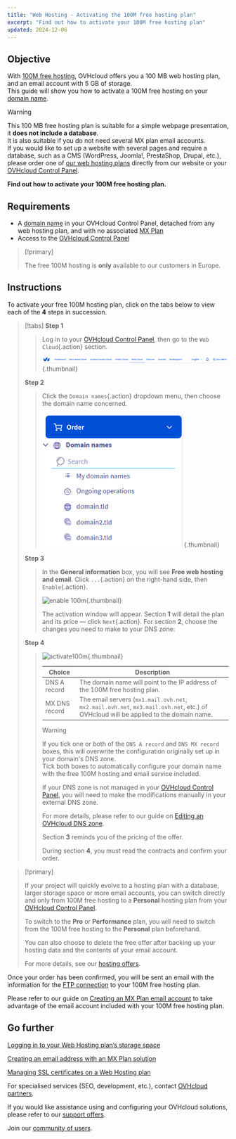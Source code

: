 ```yaml
---
title: "Web Hosting - Activating the 100M free hosting plan"
excerpt: "Find out how to activate your 100M free hosting plan"
updated: 2024-12-06
---
```


## Objective

With [100M free hosting](/links/web/domains-free-hosting), OVHcloud offers you a 100 MB web hosting plan, and an email account with 5 GB of storage.  
This guide will show you how to activate a 100M free hosting on your [domain name](/links/web/domains).

> [!warning]
>
> This 100 MB free hosting plan is suitable for a simple webpage presentation, it **does not include a database**.  
> It is also suitable if you do not need several MX plan email accounts.  
> If you would like to set up a website with several pages and require a database, such as a CMS (WordPress, Joomla!, PrestaShop, Drupal, etc.), please order one of [our web hosting plans](/links/web/hosting) directly from our website or your [OVHcloud Control Panel](/links/manager).
>

**Find out how to activate your 100M free hosting plan.**

## Requirements

- A [domain name](/links/web/domains) in your OVHcloud Control Panel, detached from any web hosting plan, and with no associated [MX Plan](/pages/web_cloud/email_and_collaborative_solutions/mx_plan/email_generalities)
- Access to the [OVHcloud Control Panel](/links/manager)

> [!primary]
>
> The free 100M hosting is **only** available to our customers in Europe.

## Instructions

To activate your free 100M hosting plan, click on the tabs below to view each of the **4** steps in succession.

> [!tabs]
> **Step 1**
>>
>> Log in to your [OVHcloud Control Panel](/links/manager), then go to the `Web Cloud`{.action} section.
>>
>> ![enable 100m](/pages/assets/screens/control_panel/product-selection/web-cloud.png){.thumbnail}
>>
> **Step 2**
>>
>> Click the `Domain names`{.action} dropdown menu, then choose the domain name concerned.
>>
>> ![enable 100m](/pages/assets/screens/control_panel/product-selection/web-cloud/domain-names.png){.thumbnail}
>>
> **Step 3**
>>
>> In the **General information** box, you will see **Free web hosting and email**. Click `...`{.action} on the right-hand side, then `Enable`{.action}.
>>
>> ![enable 100m](/pages/assets/screens/control_panel/product-selection/web-cloud/domain-dns/general-information/enable-100m.png){.thumbnail}
>>
>> The activation window will appear. Section **1** will detail the plan and its price — click `Next`{.action}. For section **2**, choose the changes you need to make to your DNS zone:
>>
> **Step 4**
>>
>> ![activate100m](/pages/assets/screens/control_panel/product-selection/web-cloud/order/order-100m-step-2.png){.thumbnail}
>>
>> | Choice                                       	| Description                                                                                                               								|
>> |--------------------------------------------	|-----------------------------------------------------------------------------------------------------------------------------------------------------------|
>> | DNS A record                         	| The domain name will point to the IP address of the 100M free hosting plan.                                               								|
>> | MX DNS record 	| The email servers (`mx1.mail.ovh.net`, `mx2.mail.ovh.net`, `mx3.mail.ovh.net`, etc.) of OVHcloud will be applied to the domain name. 	|
>> 
>> > [!warning]
>> >
>> > If you tick one or both of the `DNS A record` and `DNS MX record` boxes, this will overwrite the configuration originally set up in your domain's DNS zone.  
>> > Tick both boxes to automatically configure your domain name with the free 100M hosting and email service included.
>> >
>> > If your DNS zone is not managed in your [OVHcloud Control Panel](/links/manager), you will need to make the modifications manually in your external DNS zone.
>> >
>> > For more details, please refer to our guide on [Editing an OVHcloud DNS zone](/pages/web_cloud/domains/dns_zone_edit).
>>
>>
>> Section **3** reminds you of the pricing of the offer. 
>>
>> During section **4**, you must read the contracts and confirm your order.

> [!primary]
>
> If your project will quickly evolve to a hosting plan with a database, larger storage space or more email accounts, you can switch directly and only from 100M free hosting to a **Personal** hosting plan from your [OVHcloud Control Panel](/links/manager).
>
> To switch to the **Pro** or **Performance** plan, you will need to switch from the 100M free hosting to the **Personal** plan beforehand.
>
> You can also choose to delete the free offer after backing up your hosting data and the contents of your email account.
>
> For more details, see our [hosting offers](/links/web/hosting).

Once your order has been confirmed, you will be sent an email with the information for the [FTP connection](/pages/web_cloud/web_hosting/ftp_connection) to your 100M free hosting plan.

Please refer to our guide on [Creating an MX Plan email account](/pages/web_cloud/email_and_collaborative_solutions/mx_plan/email_creation) to take advantage of the email account included with your 100M free hosting plan.

## Go further

[Logging in to your Web Hosting plan’s storage space](/pages/web_cloud/web_hosting/ftp_connection)

[Creating an email address with an MX Plan solution](/pages/web_cloud/email_and_collaborative_solutions/mx_plan/email_creation)

[Managing SSL certificates on a Web Hosting plan](/pages/web_cloud/web_hosting/ssl_on_webhosting)

For specialised services (SEO, development, etc.), contact [OVHcloud partners](/links/partner).

If you would like assistance using and configuring your OVHcloud solutions, please refer to our [support offers](/links/support).

Join our [community of users](/links/community).